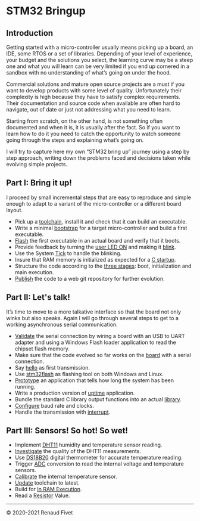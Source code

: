 # STM32 Bringup

## Introduction
Getting started with a micro-controller usually means picking up a board,
an IDE, some RTOS or a set of libraries. Depending of your level of experience,
your budget and the solutions you select, the learning curve may be a steep
one and what you will learn can be very limited if you end up cornered in a
sandbox with no understanding of what’s going on under the hood.

Commercial solutions and mature open source projects are a must if you want to
develop products with some level of quality. Unfortunately their complexity is
high because they have to satisfy complex requirements. Their documentation
and source code when available are often hard to navigate, out of date or just
not addressing what you need to learn.

Starting from scratch, on the other hand, is not something often documented and
when it is, it is usually after the fact. So if you want to learn how to do it
you need to catch the opportunity to watch someone going through the steps and
explaining what’s going on.

I will try to capture here my own “STM32 bring up” journey using a step by step
approach, writing down the problems faced and decisions taken while evolving
simple projects.

## Part I: Bring it up!
I proceed by small incremental steps that are easy to reproduce and simple
enough to adapt to a variant of the micro-controller or a different board
layout.

- Pick up a [toolchain](11_toolchain), install it
and check that it can build an executable.
- Write a minimal [bootstrap](https://warehouse.motd.org/?page_id=215) for a
target micro-controller and build a first executable.
- [Flash](https://warehouse.motd.org/?page_id=248) the first executable in an
actual board and verify that it boots.
- Provide feedback by turning the
[user LED ON](https://warehouse.motd.org/?page_id=303) and making it
[blink](https://warehouse.motd.org/?page_id=324).
- Use the System [Tick](https://warehouse.motd.org/?page_id=359) to handle the
blinking.
- Insure that RAM memory is initialized as expected for a
[C startup](https://warehouse.motd.org/?page_id=273).
- Structure the code according to the
[three stages](https://warehouse.motd.org/?page_id=412): boot, initialization
and main execution.
- [Publish](https://warehouse.motd.org/?page_id=433) the code to a web git
repository for further evolution.

## Part II: Let's talk!
It’s time to move to a more talkative interface so that the board not only
winks but also speaks. Again I will go through several steps to get to a
working asynchronous serial communication.

- [Validate](https://warehouse.motd.org/?page_id=484) the serial connection by
wiring a board with an USB to UART adapter and using a Windows Flash loader
application to read the chipset flash memory.
- Make sure that the code evolved so far works on the
[board](https://warehouse.motd.org/?page_id=514) with a serial connection.
- Say [hello](https://warehouse.motd.org/?page_id=546) as first transmission.
- Use [stm32flash](https://warehouse.motd.org/?page_id=578) as flashing tool
on both Windows and Linux.
- [Prototype](https://warehouse.motd.org/?page_id=612) an application that
tells how long the system has been running.
- Write a production version of
[uptime](https://warehouse.motd.org/?page_id=657) application.
- Bundle the standard C library output functions into an actual
[library](https://warehouse.motd.org/?page_id=696).
- [Configure](https://warehouse.motd.org/?page_id=725) baud rate and clocks.
- Handle the transmission with
[interrupt](https://warehouse.motd.org/?page_id=763).

## Part III: Sensors! So hot! So wet!
- Implement [DHT11](https://warehouse.motd.org/?page_id=798) humidity and
temperature sensor reading.
- [Investigate](https://warehouse.motd.org/?page_id=849) the quality of the
DHT11 measurements.
- Use [DS18B20](https://warehouse.motd.org/?page_id=908) digital thermometer
for accurate temperature reading.
- Trigger [ADC](https://warehouse.motd.org/?page_id=946) conversion to read the
internal voltage and temperature sensors.
- [Calibrate](https://warehouse.motd.org/?page_id=1035) the internal
temperature sensor.
- [Update](https://warehouse.motd.org/?page_id=1180) toolchain to latest.
- Build for [In RAM Execution](https://warehouse.motd.org/?page_id=1295).
- Read a [Resistor](https://warehouse.motd.org/?page_id=1421) Value.

___
© 2020-2021 Renaud Fivet
